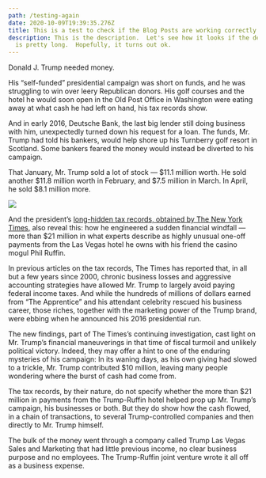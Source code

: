 ```yaml
---
path: /testing-again
date: 2020-10-09T19:39:35.276Z
title: This is a test to check if the Blog Posts are working correctly
description: This is the description.  Let's see how it looks if the description
  is pretty long.  Hopefully, it turns out ok.
---
```



Donald J. Trump needed money.

His “self-funded” presidential campaign was short on funds, and he was struggling to win over leery Republican donors. His golf courses and the hotel he would soon open in the Old Post Office in Washington were eating away at what cash he had left on hand, his tax records show.

And in early 2016, Deutsche Bank, the last big lender still doing business with him, unexpectedly turned down his request for a loan. The funds, Mr. Trump had told his bankers, would help shore up his Turnberry golf resort in Scotland. Some bankers feared the money would instead be diverted to his campaign.

That January, Mr. Trump sold a lot of stock — $11.1 million worth. He sold another $11.8 million worth in February, and $7.5 million in March. In April, he sold $8.1 million more.

![](https://static01.nyt.com/newsgraphics/2020/08/06/trump-boom-bust/dbca15dbe9b443bc1b8b86315a4b851048879ba4/train.jpg)

And the president’s [long-hidden tax records, obtained by The New York Times,](https://www.nytimes.com/interactive/2020/09/27/us/donald-trump-taxes.html) also reveal this: how he engineered a sudden financial windfall — more than $21 million in what experts describe as highly unusual one-off payments from the Las Vegas hotel he owns with his friend the casino mogul Phil Ruffin.

In previous articles on the tax records, The Times has reported that, in all but a few years since 2000, chronic business losses and aggressive accounting strategies have allowed Mr. Trump to largely avoid paying federal income taxes. And while the hundreds of millions of dollars earned from “The Apprentice” and his attendant celebrity rescued his business career, those riches, together with the marketing power of the Trump brand, were ebbing when he announced his 2016 presidential run.

The new findings, part of The Times’s continuing investigation, cast light on Mr. Trump’s financial maneuverings in that time of fiscal turmoil and unlikely political victory. Indeed, they may offer a hint to one of the enduring mysteries of his campaign: In its waning days, as his own giving had slowed to a trickle, Mr. Trump contributed $10 million, leaving many people wondering where the burst of cash had come from.

The tax records, by their nature, do not specify whether the more than $21 million in payments from the Trump-Ruffin hotel helped prop up Mr. Trump’s campaign, his businesses or both. But they do show how the cash flowed, in a chain of transactions, to several Trump-controlled companies and then directly to Mr. Trump himself.

The bulk of the money went through a company called Trump Las Vegas Sales and Marketing that had little previous income, no clear business purpose and no employees. The Trump-Ruffin joint venture wrote it all off as a business expense.

<!--EndFragment-->